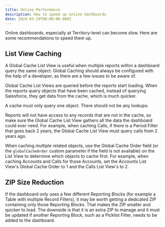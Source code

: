 ```yaml
---
title: Online Performance
description: How to speed up online dashboards
date: 2024-03-29T00:00:00.000Z
---
```


Online dashboards, especially at Territory-level can become slow. Here are some recommendations to speed them up.

## List View Caching

A Global Cache List View is useful when multiple reports within a dashboard query the same object. Global Caching should always be configured with the help of a developer, as there are a few issues to be aware of.

Global Cache List Views are queried before the reports start loading. When the reports query objects that have been cached, instead of querying Salesforce, they get data from the cache, which is much quicker.

A cache must only query one object. There should not be any lookups.

Reports will not have access to any records that are not in the cache, so make sure the Global Cache List View gathers all the data the dashboard could ever need. For example, when caching Calls, if there is a Period Filter that goes back 2 years, the Global Cache List View must query calls from 2 years ago.

When caching multiple related objects, use the Global Cache Order field (or the `globalCacheOrder` custom parameter if the field is not available) on the List View to determine which objects to cache first. For example, when caching Accounts and Calls for those Accounts, set the Accounts List View's Global Cache Order to 1 and the Calls List View's to 2.

## ZIP Size Reduction

If the dashboard only uses a few different Reporting Blocks (for example a Table with multiple Record Filters), it may be worth getting a dedicated ZIP containing only those Reporting Blocks. That makes the ZIP smaller and quicker to load. The downside is that it is an extra ZIP to manage and it must be updated if another Reporting Block, such as a Picklist Filter, needs to be added to the dashboard.

